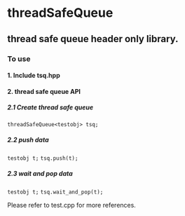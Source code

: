 # threadSafeQueue
## thread safe queue header only library.

### To use
#### 1. Include tsq.hpp 
#### 2. thread safe queue API
#####    2.1 Create thread safe queue
   `threadSafeQueue<testobj> tsq;`
#####    2.2 push data
   `testobj t;`
   `tsq.push(t);`
#####    2.3 wait and pop data 
   `testobj t;`
   `tsq.wait_and_pop(t);`


Please refer to test.cpp for more references.
